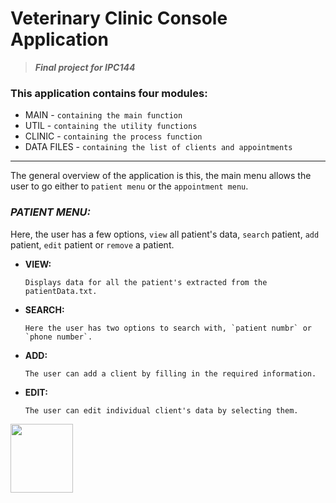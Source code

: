 # **Veterinary Clinic Console Application**
> ***Final project for IPC144***

### This application contains four modules:
  - MAIN       - `containing the main function`
  - UTIL       - `containing the utility functions`
  - CLINIC     - `containing the process function`
  - DATA FILES - `containing the list of clients and appointments`
----------------------------------
The general overview of the application is this, the main menu allows the user to go either to `patient menu` or the `appointment menu`.

### ***PATIENT MENU:***
Here, the user has a few options, `view` all patient's data, `search` patient, `add` patient, `edit` patient or `remove` a patient.
  - **VIEW:**
    
        Displays data for all the patient's extracted from the patientData.txt.
  - **SEARCH:**
    
        Here the user has two options to search with, `patient numbr` or `phone number`.
  - **ADD:**
    
        The user can add a client by filling in the required information.
  - **EDIT:**
    
        The user can edit individual client's data by selecting them.
<img src="https://upload.wikimedia.org/wikipedia/commons/1/19/C_Logo.png" alt=" " width="100" height="110">
